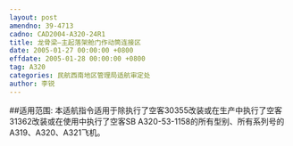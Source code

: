 ```yaml
---
layout: post
amendno: 39-4713
cadno: CAD2004-A320-24R1
title: 龙骨梁—主起落架舱门作动筒连接区
date: 2005-01-27 00:00:00 +0800
effdate: 2005-01-28 00:00:00 +0800
tag: A320
categories: 民航西南地区管理局适航审定处
author: 李锐
---
```


##适用范围:
本适航指令适用于除执行了空客30355改装或在生产中执行了空客31362改装或在使用中执行了空客SB A320-53-1158的所有型别、所有系列号的A319、A320、A321飞机。

